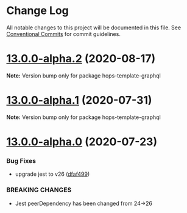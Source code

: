 # Change Log

All notable changes to this project will be documented in this file.
See [Conventional Commits](https://conventionalcommits.org) for commit guidelines.

# [13.0.0-alpha.2](https://github.com/xing/hops/compare/v13.0.0-alpha.1...v13.0.0-alpha.2) (2020-08-17)

**Note:** Version bump only for package hops-template-graphql





# [13.0.0-alpha.1](https://github.com/xing/hops/compare/v13.0.0-alpha.0...v13.0.0-alpha.1) (2020-07-31)

**Note:** Version bump only for package hops-template-graphql





# [13.0.0-alpha.0](https://github.com/xing/hops/compare/v12.0.0-rc99...v13.0.0-alpha.0) (2020-07-23)


### Bug Fixes

* upgrade jest to v26 ([dfaf499](https://github.com/xing/hops/commit/dfaf49999704096859b63ed94c90a00a8727c75e))


### BREAKING CHANGES

* Jest peerDependency has been changed from 24->26
